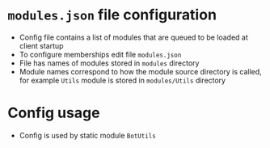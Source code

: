 # `modules.json` file configuration
- Config file contains a list of modules that are queued to be loaded at client startup
- To configure memberships edit file `modules.json`
- File has names of modules stored in `modules` directory
- Module names correspond to how the module source directory is called,
  for example `Utils` module is stored in `modules/Utils` directory

# Config usage
- Config is used by static module `BotUtils`
